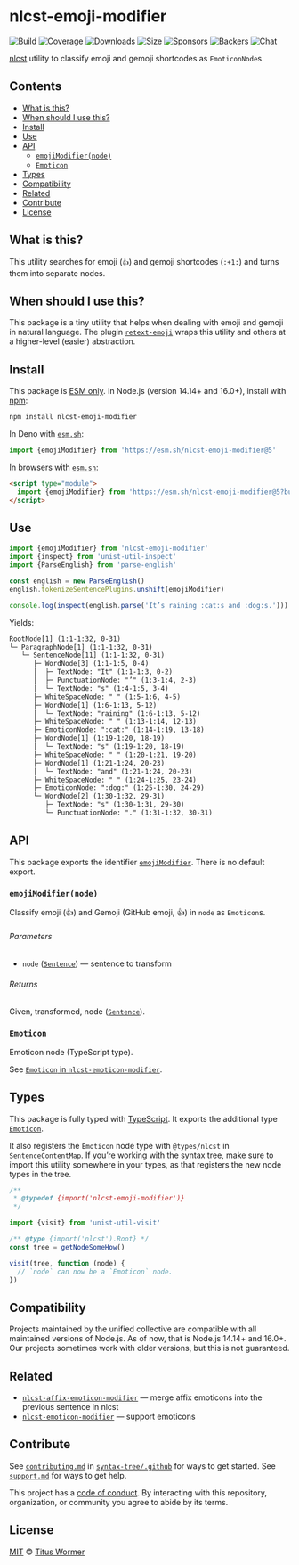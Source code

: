 # nlcst-emoji-modifier

[![Build][build-badge]][build]
[![Coverage][coverage-badge]][coverage]
[![Downloads][downloads-badge]][downloads]
[![Size][size-badge]][size]
[![Sponsors][sponsors-badge]][collective]
[![Backers][backers-badge]][collective]
[![Chat][chat-badge]][chat]

[nlcst][] utility to classify emoji and gemoji shortcodes as `EmoticonNode`s.

## Contents

*   [What is this?](#what-is-this)
*   [When should I use this?](#when-should-i-use-this)
*   [Install](#install)
*   [Use](#use)
*   [API](#api)
    *   [`emojiModifier(node)`](#emojimodifiernode)
    *   [`Emoticon`](#emoticon)
*   [Types](#types)
*   [Compatibility](#compatibility)
*   [Related](#related)
*   [Contribute](#contribute)
*   [License](#license)

## What is this?

This utility searches for emoji (`👍`) and gemoji shortcodes (`:+1:`) and turns
them into separate nodes.

## When should I use this?

This package is a tiny utility that helps when dealing with emoji and gemoji in
natural language.
The plugin [`retext-emoji`][retext-emoji] wraps this utility and others at a
higher-level (easier) abstraction.

## Install

This package is [ESM only][esm].
In Node.js (version 14.14+ and 16.0+), install with [npm][]:

```sh
npm install nlcst-emoji-modifier
```

In Deno with [`esm.sh`][esmsh]:

```js
import {emojiModifier} from 'https://esm.sh/nlcst-emoji-modifier@5'
```

In browsers with [`esm.sh`][esmsh]:

```html
<script type="module">
  import {emojiModifier} from 'https://esm.sh/nlcst-emoji-modifier@5?bundle'
</script>
```

## Use

```js
import {emojiModifier} from 'nlcst-emoji-modifier'
import {inspect} from 'unist-util-inspect'
import {ParseEnglish} from 'parse-english'

const english = new ParseEnglish()
english.tokenizeSentencePlugins.unshift(emojiModifier)

console.log(inspect(english.parse('It’s raining :cat:s and :dog:s.')))
```

Yields:

```txt
RootNode[1] (1:1-1:32, 0-31)
└─ ParagraphNode[1] (1:1-1:32, 0-31)
   └─ SentenceNode[11] (1:1-1:32, 0-31)
      ├─ WordNode[3] (1:1-1:5, 0-4)
      │  ├─ TextNode: "It" (1:1-1:3, 0-2)
      │  ├─ PunctuationNode: "’" (1:3-1:4, 2-3)
      │  └─ TextNode: "s" (1:4-1:5, 3-4)
      ├─ WhiteSpaceNode: " " (1:5-1:6, 4-5)
      ├─ WordNode[1] (1:6-1:13, 5-12)
      │  └─ TextNode: "raining" (1:6-1:13, 5-12)
      ├─ WhiteSpaceNode: " " (1:13-1:14, 12-13)
      ├─ EmoticonNode: ":cat:" (1:14-1:19, 13-18)
      ├─ WordNode[1] (1:19-1:20, 18-19)
      │  └─ TextNode: "s" (1:19-1:20, 18-19)
      ├─ WhiteSpaceNode: " " (1:20-1:21, 19-20)
      ├─ WordNode[1] (1:21-1:24, 20-23)
      │  └─ TextNode: "and" (1:21-1:24, 20-23)
      ├─ WhiteSpaceNode: " " (1:24-1:25, 23-24)
      ├─ EmoticonNode: ":dog:" (1:25-1:30, 24-29)
      └─ WordNode[2] (1:30-1:32, 29-31)
         ├─ TextNode: "s" (1:30-1:31, 29-30)
         └─ PunctuationNode: "." (1:31-1:32, 30-31)
```

## API

This package exports the identifier [`emojiModifier`][emojimodifier].
There is no default export.

### `emojiModifier(node)`

Classify emoji (👍) and Gemoji (GitHub emoji, :+1:) in `node` as `Emoticon`s.

###### Parameters

*   `node` ([`Sentence`][sentence])
    — sentence to transform

###### Returns

Given, transformed, node ([`Sentence`][sentence]).

### `Emoticon`

Emoticon node (TypeScript type).

See [`Emoticon` in `nlcst-emoticon-modifier`][emoticon-mofifier-emoticon].

## Types

This package is fully typed with [TypeScript][].
It exports the additional type [`Emoticon`][emoticon].

It also registers the `Emoticon` node type with `@types/nlcst` in
`SentenceContentMap`.
If you’re working with the syntax tree, make sure to import this utility
somewhere in your types, as that registers the new node types in the tree.

<!-- To do: users can install `nlcst-emoticon-modifier` to get this. -->

```js
/**
 * @typedef {import('nlcst-emoji-modifier')}
 */

import {visit} from 'unist-util-visit'

/** @type {import('nlcst').Root} */
const tree = getNodeSomeHow()

visit(tree, function (node) {
  // `node` can now be a `Emoticon` node.
})
```

## Compatibility

Projects maintained by the unified collective are compatible with all maintained
versions of Node.js.
As of now, that is Node.js 14.14+ and 16.0+.
Our projects sometimes work with older versions, but this is not guaranteed.

## Related

*   [`nlcst-affix-emoticon-modifier`](https://github.com/syntax-tree/nlcst-affix-emoticon-modifier)
    — merge affix emoticons into the previous sentence in nlcst
*   [`nlcst-emoticon-modifier`](https://github.com/syntax-tree/nlcst-emoticon-modifier)
    — support emoticons

## Contribute

See [`contributing.md`][contributing] in [`syntax-tree/.github`][health] for
ways to get started.
See [`support.md`][support] for ways to get help.

This project has a [code of conduct][coc].
By interacting with this repository, organization, or community you agree to
abide by its terms.

## License

[MIT][license] © [Titus Wormer][author]

<!-- Definitions -->

[build-badge]: https://github.com/syntax-tree/nlcst-emoji-modifier/workflows/main/badge.svg

[build]: https://github.com/syntax-tree/nlcst-emoji-modifier/actions

[coverage-badge]: https://img.shields.io/codecov/c/github/syntax-tree/nlcst-emoji-modifier.svg

[coverage]: https://codecov.io/github/syntax-tree/nlcst-emoji-modifier

[downloads-badge]: https://img.shields.io/npm/dm/nlcst-emoji-modifier.svg

[downloads]: https://www.npmjs.com/package/nlcst-emoji-modifier

[size-badge]: https://img.shields.io/bundlephobia/minzip/nlcst-emoji-modifier.svg

[size]: https://bundlephobia.com/result?p=nlcst-emoji-modifier

[sponsors-badge]: https://opencollective.com/unified/sponsors/badge.svg

[backers-badge]: https://opencollective.com/unified/backers/badge.svg

[collective]: https://opencollective.com/unified

[chat-badge]: https://img.shields.io/badge/chat-discussions-success.svg

[chat]: https://github.com/syntax-tree/unist/discussions

[npm]: https://docs.npmjs.com/cli/install

[esm]: https://gist.github.com/sindresorhus/a39789f98801d908bbc7ff3ecc99d99c

[esmsh]: https://esm.sh

[typescript]: https://www.typescriptlang.org

[license]: license

[author]: https://wooorm.com

[health]: https://github.com/syntax-tree/.github

[contributing]: https://github.com/syntax-tree/.github/blob/main/contributing.md

[support]: https://github.com/syntax-tree/.github/blob/main/support.md

[coc]: https://github.com/syntax-tree/.github/blob/main/code-of-conduct.md

[retext-emoji]: https://github.com/retextjs/retext-emoji

[nlcst]: https://github.com/syntax-tree/nlcst

[sentence]: https://github.com/syntax-tree/nlcst#sentence

[emoticon-mofifier-emoticon]: https://github.com/syntax-tree/nlcst-emoticon-modifier#emoticon

[emojimodifier]: #emojimodifiernode

[emoticon]: #emoticon
